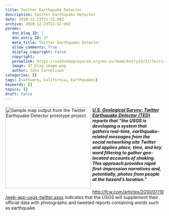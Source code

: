 ```yaml
---
title: Twitter Earthquake Detector
description: Twitter Earthquake Detector
date: 2010-12-23T21:52:00Z
archive: 2010-12-23T21:52:00Z
params:
   dnn_blog_ID: 1
   dnn_entry_ID: 37
   meta_title: Twitter Earthquake Detector
   allow_comments: True
   display_copyright: False
   copyright: 
   permalink: https://vashonbeprepared.org/en-us/Home/EntryId/37/Twitter-Earthquake-Detector
   image: 37_blog-image.png
   author: John Cornelison
categories: []
tags: [software, California, Earthquakes]
keywords: []
topics: []
draft: False
---
```


<p><img title="Twitter Earthquake Detector (TED) Map" alt="Sample map output from the Twitter Earthquake Detector prototype project." align="left" width="272" height="259" style="margin: 5px 5px 5px 0px; display: inline" src="http://recovery.doi.gov/press/wp-content/uploads/2009/07/picture-54.jpg" /></p>
<h5><a href="http://recovery.doi.gov/press/us-geological-survey-twitter-earthquake-detector-ted/">U.S. Geological Survey: Twitter Earthquake Detector (TED)</a> reports that <em>“the USGS is developing a system that gathers real-time, earthquake-related messages from the social networking site Twitter and applies place, time, and key word filtering to gather geo-located accounts of shaking. This approach provides rapid first-impression narratives and, potentially, photos from people at the hazard’s location.”</em></h5>
<p><a title="http://fcw.com/articles/2010/07/19/web-app-usgs-twitter.aspx" href="http://fcw.com/articles/2010/07/19/web-app-usgs-twitter.aspx">http://fcw.com/articles/2010/07/19/web-app-usgs-twitter.aspx</a> indicates that the USGS will supplement their official data with photographs and tweeted reports containing words such as earthquake.</p>
